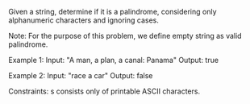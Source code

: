 Given a string, determine if it is a palindrome, considering only alphanumeric characters and ignoring cases.

Note: For the purpose of this problem, we define empty string as valid palindrome.

Example 1:
Input: "A man, a plan, a canal: Panama"
Output: true

Example 2:
Input: "race a car"
Output: false
 
Constraints:
s consists only of printable ASCII characters.
